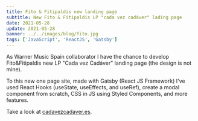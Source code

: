 ```yaml
---
title: Fito & Fitipaldis new landing page
subtitle: New Fito & Fitipaldis LP "cada vez cadáver" lading page
date: 2021-05-28
update: 2021-05-28
banner: ../../images/blog/fito.jpg
tags: ['JavaScript', 'ReactJS', 'Gatsby']
---
```


As Warner Music Spain collaborator I have the chance to develop Fito&Fitipaldis new LP "Cada vez Cadáver" landing page (the design is not mine).

To this new one page site, made with Gatsby (React JS Framework) I've used React Hooks (useState, useEffects, and useRef), create a modal component from scratch, CSS in JS using Styled Components, and more features.

Take a look at [cadavezcadaver.es](https://www.cadavezcadaver.es/ "Fito&Fitipaldis new LP").
